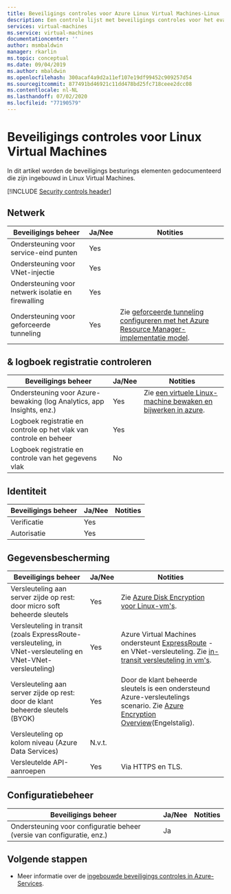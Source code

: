 ```yaml
---
title: Beveiligings controles voor Azure Linux Virtual Machines-Linux
description: Een controle lijst met beveiligings controles voor het evalueren van Azure Linux Virtual Machines
services: virtual-machines
ms.service: virtual-machines
documentationcenter: ''
author: msmbaldwin
manager: rkarlin
ms.topic: conceptual
ms.date: 09/04/2019
ms.author: mbaldwin
ms.openlocfilehash: 300acaf4a9d2a11ef107e19df99452c909257d54
ms.sourcegitcommit: 877491bd46921c11dd478bd25fc718ceee2dcc08
ms.contentlocale: nl-NL
ms.lasthandoff: 07/02/2020
ms.locfileid: "77190579"
---
```

# <a name="security-controls-for-linux-virtual-machines"></a>Beveiligings controles voor Linux Virtual Machines

In dit artikel worden de beveiligings besturings elementen gedocumenteerd die zijn ingebouwd in Linux Virtual Machines.

[!INCLUDE [Security controls header](../../../includes/security-controls-header.md)]

## <a name="network"></a>Netwerk

| Beveiligings beheer | Ja/Nee | Notities |
|---|---|--|
| Ondersteuning voor service-eind punten| Yes | |
| Ondersteuning voor VNet-injectie| Yes | |
| Ondersteuning voor netwerk isolatie en firewalling| Yes |  |
| Ondersteuning voor geforceerde tunneling| Yes | Zie [geforceerde tunneling configureren met het Azure Resource Manager-implementatie model](/azure/vpn-gateway/vpn-gateway-forced-tunneling-rm). |

## <a name="monitoring--logging"></a>& logboek registratie controleren

| Beveiligings beheer | Ja/Nee | Notities|
|---|---|--|
| Ondersteuning voor Azure-bewaking (log Analytics, app Insights, enz.)| Yes | Zie [een virtuele Linux-machine bewaken en bijwerken in azure](/azure/virtual-machines/linux/tutorial-monitoring). |
| Logboek registratie en controle op het vlak van controle en beheer| Yes |  |
| Logboek registratie en controle van het gegevens vlak | No |  |

## <a name="identity"></a>Identiteit

| Beveiligings beheer | Ja/Nee | Notities|
|---|---|--|
| Verificatie| Yes |  |
| Autorisatie| Yes |  |

## <a name="data-protection"></a>Gegevensbescherming

| Beveiligings beheer | Ja/Nee | Notities |
|---|---|--|
| Versleuteling aan server zijde op rest: door micro soft beheerde sleutels | Yes | Zie [Azure Disk Encryption voor Linux-vm's](disk-encryption-overview.md). |
| Versleuteling in transit (zoals ExpressRoute-versleuteling, in VNet-versleuteling en VNet-VNet-versleuteling)| Yes | Azure Virtual Machines ondersteunt [ExpressRoute](/azure/expressroute) -en VNet-versleuteling. Zie [in-transit versleuteling in vm's](/azure/security/security-azure-encryption-overview#in-transit-encryption-in-vms). |
| Versleuteling aan server zijde op rest: door de klant beheerde sleutels (BYOK) | Yes | Door de klant beheerde sleutels is een ondersteund Azure-versleutelings scenario. Zie [Azure Encryption Overview](/azure/security/security-azure-encryption-overview#in-transit-encryption-in-vms)(Engelstalig).|
| Versleuteling op kolom niveau (Azure Data Services)| N.v.t. | |
| Versleutelde API-aanroepen| Yes | Via HTTPS en TLS. |

## <a name="configuration-management"></a>Configuratiebeheer

| Beveiligings beheer | Ja/Nee | Notities|
|---|---|--|
| Ondersteuning voor configuratie beheer (versie van configuratie, enz.)| Ja |  | 

## <a name="next-steps"></a>Volgende stappen

- Meer informatie over de [ingebouwde beveiligings controles in Azure-Services](../../security/fundamentals/security-controls.md).

